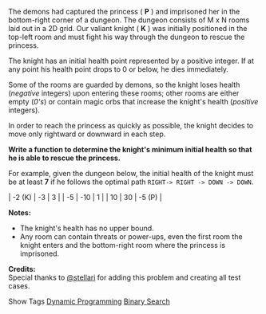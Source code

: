 <style>
table.dungeon, .dungeon th, .dungeon td {
  border:3px solid black;
}


 .dungeon th, .dungeon td {
    text-align: center;
    height: 70px;
    width: 70px;
}
</style>

The demons had captured the princess ( **P** ) and imprisoned her in the bottom-right corner of a dungeon. The dungeon consists of M x N rooms laid out in a 2D grid. Our valiant knight ( **K** ) was initially positioned in the top-left room and must fight his way through the dungeon to rescue the princess.

The knight has an initial health point represented by a positive integer. If at any point his health point drops to 0 or below, he dies immediately.

Some of the rooms are guarded by demons, so the knight loses health (_negative_ integers) upon entering these rooms;  other rooms are either empty (_0's_) or contain magic orbs that increase the knight's health (_positive_ integers).

In order to reach the princess as quickly as possible, the knight decides to move only rightward or downward in each step.

  
  

**Write a function to determine the knight's minimum initial health so that he is able to rescue the princess.**

For example, given the dungeon below, the initial health of the knight must be at least **7** if he follows the optimal path `RIGHT-> RIGHT -> DOWN -> DOWN`.

| -2 (K) | -3 | 3 |
| -5 | -10 | 1 |
| 10 | 30 | -5 (P) |

<!---2K -3 3
-5 -10 1
10 30 5P-->  

**Notes:**

- The knight's health has no upper bound.
- Any room can contain threats or power-ups, even the first room the knight enters and the bottom-right room where the princess is imprisoned. 

**Credits:**  
Special thanks to [@stellari](https://oj.leetcode.com/discuss/user/stellari) for adding this problem and creating all test cases.

Show Tags
 [Dynamic Programming](/tag/dynamic-programming/) [Binary Search](/tag/binary-search/)
